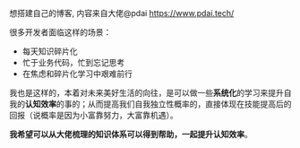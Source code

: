 想搭建自己的博客, 内容来自大佬@pdai https://www.pdai.tech/ 

很多开发者面临这样的场景：

- 每天知识碎片化
- 忙于业务代码，忙到忘记思考
- 在焦虑和碎片化学习中艰难前行

我也是这样的，本着对未来美好生活的向往，是可以做一些**系统化**的学习来提升自我的**认知效率**的事的；从而提高我们自我独立性概率的，直接体现在技能提高后的回报（说概率是因为小富靠努力，大富靠机遇）。

**我希望可以从大佬梳理的知识体系可以得到帮助，一起提升认知效率**。